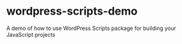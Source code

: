 # wordpress-scripts-demo
A demo of how to use WordPress Scripts package for building your JavaScript projects
